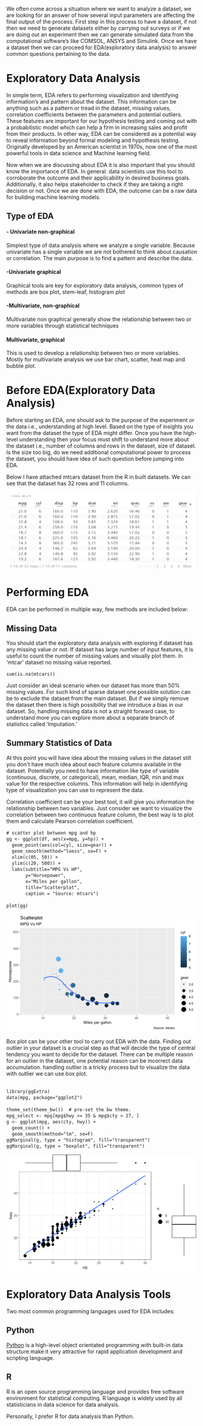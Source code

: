 We often come across a situation where we want to analyze a dataset, we are looking for an answer of how several input parameters are affecting the final output of the process. First step in this process to have a dataset, if not then we need to generate datasets either by carrying out surveys or if we are doing out an experiment then we can generate simulated data from the computational software’s like COMSOL, ANSYS and Simulink. Once we have a dataset then we can proceed  for EDA(exploratory data analysis) to answer common questions pertaining to the data.

# Exploratory Data Analysis

In simple term, EDA refers to performing visualization and identifying information’s and pattern about the dataset. This information can be anything such as a pattern or tread in the dataset, missing values, correlation coefficients between the parameters and potential outliers. These features are important for our hypothesis testing and coming out with a probabilistic model which can help a firm in increasing sales and profit from their products.
In other way, EDA can be considered as a potential way to reveal information beyond formal modeling and hypothesis testing. Originally developed by an American scientist in 1970s, now one of the most powerful tools in data science and Machine learning field.

Now when we are discussing about EDA it is also important that you should know the importance of EDA. In general. data scientists use this tool to corroborate the outcome and their applicability in desired business goals. Additionally, it also helps stakeholder to check if they are taking a right decision or not. Once we are done with EDA, the outcome can be a raw data for building machine learning models.

## Type of EDA

#### - Univariate non-graphical
Simplest type of data analysis where we analyze a single variable. Because univariate has a single variable we are not bothered to think about causation or correlation. The main purpose is to find a pattern and describe the data.

#### -Univariate graphical
Graphical tools are key for exploratory data analysis, common types of methods are box plot, stem-leaf, histogram plot 

#### -Multivariate, non-graphical
Multivariate non graphical generally show the relationship between two or more variables through statistical techniques

#### Multivariate, graphical
This is used to develop a relationship between two or more variables. Mostly for multivariate analysis we use bar chart, scatter, heat map and bubble plot.


# Before EDA(Exploratory Data Analysis)

Before starting an EDA, one should ask to the purpose of the experiment or the data i.e., understanding at high level. Based on the type of insights you want from the dataset the type of EDA might differ. Once you have the high-level understanding then your focus must shift to understand more about the dataset i.e., number of columns and rows in the dataset, size of dataset. Is the size too big, do we need additional computational power to process the dataset, you should have idea of such question before jumping into EDA.  

Below I have attached mtcars dataset from the R in built datasets. We can see that the dataset has 32 rows and 11 columns.

 
<img
  src="/docs/assets/r1.png"
  style="display: inline-block; margin: 0 auto; max-width: auto">
 
# Performing EDA
EDA can be performed in multiple way, few methods are included below:
 
## Missing Data
You should start the exploratory data analysis with exploring if dataset has any missing value or not. If dataset has large number of input features, it is useful to count the number of missing values and visually plot them. In ‘mtcar’ dataset no missing value reported.

```{r}
sum(is.na(mtcars))
```
Just consider an ideal scenario when our dataset has more than 50% missing values. For such kind of sparse dataset one possible solution can be to exclude the dataset from the main dataset. But if we simply remove the dataset then there is high possibility that we introduce a bias in our dataset. So, handling missing data is not a straight forward case, to understand more you can explore more about a separate branch of statistics called ‘Imputation.’

## Summary Statistics of Data

At this point you will have idea about the missing values in the dataset still you don't have much idea about each feature columns available in the dataset. Potentially you need to have information like type of variable (continuous, discrete, or categorical), mean, median, IQR, min and max value for the respective columns. This information will help in identifying type of visualization you can use to represent the data.

Correlation coefficient can be your best tool, it will give you information the relationship between two variables. Just consider we want to visualize the correlation between two continuous feature column, the best way is to plot them and calculate Pearson correlation coefficient.

```{r}
# scatter plot between mpg and hp
gg <- ggplot(df, aes(x=mpg, y=hp)) + 
  geom_point(aes(col=cyl, size=gear)) + 
  geom_smooth(method="loess", se=F) + 
  xlim(c(05, 50)) + 
  ylim(c(20, 500)) + 
  labs(subtitle="MPG Vs HP", 
       y="Horsepower", 
       x="Miles per gallon", 
       title="Scatterplot", 
       caption = "Source: mtcars")

plot(gg)
```

<img
  src="/docs/assets/p2.png"
  style="display: inline-block; margin: 0 auto; max-width: auto">

Box plot can be your other tool to carry out EDA with the data. Finding out outlier in your dataset is a crucial step as that will decide the type of central tendency you want to decide for the dataset. There can be multiple reason for an outlier in the dataset, one potential reason can be incorrect data accumulation. handling outlier is a tricky process but to visualize the data with outlier we can use box plot.

```{r}

library(ggExtra)
data(mpg, package="ggplot2")

theme_set(theme_bw())  # pre-set the bw theme.
mpg_select <- mpg[mpg$hwy >= 35 & mpg$cty > 27, ]
g <- ggplot(mpg, aes(cty, hwy)) + 
  geom_count() + 
  geom_smooth(method="lm", se=F)
ggMarginal(g, type = "histogram", fill="transparent")
ggMarginal(g, type = "boxplot", fill="transparent")

```
<img
  src="/docs/assets/p3.png"
  style="display: inline-block; margin: 0 auto; max-width: auto">

# Exploratory Data Analysis Tools

Two most common programming languages used for EDA includes:

## Python
[Python](https://www.python.org/) is a high-level object orientated programming with built-in data structure make it very attractive for rapid application development and scripting language.

## R
R is an open source programming language and provides free software environment for statistical computing. R language is widely used by all statisticians in data science for data analysis.

Personally, I prefer R for data analysis than Python.


